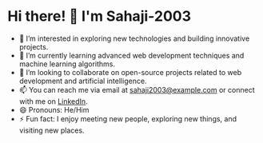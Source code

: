 # Hi there! 👋 I'm Sahaji-2003

- 👀 I’m interested in exploring new technologies and building innovative projects.
- 🌱 I’m currently learning advanced web development techniques and machine learning algorithms.
- 💞️ I’m looking to collaborate on open-source projects related to web development and artificial intelligence.
- 📫 You can reach me via email at sahaji2003@example.com or connect with me on [LinkedIn](https://www.linkedin.com/in/sahaji-2003/).
- 😄 Pronouns: He/Him
- ⚡ Fun fact: I enjoy meeting new people, exploring new things, and visiting new places.
